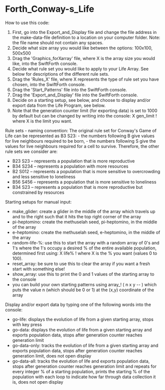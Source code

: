 # Forth_Conway-s_Life

How to use this code:
1. First, go into the Export_and_Display file and change the file address in the make-data-file definition to a location on your computer folder. Note: the file name should not contain any spaces.
2. Decide what size array you would like between the options: 100x100, 500x500
3. Drag the 'Graphics_forXarray' file, where X is the array size you would like, into the SwiftForth console.
4. Decide what rule set you would like to apply to your Life Array. See below for descriptions of the different rule sets.
5. Drag the 'Rules_X' file, where X represents the type of rule set you have chosen, into the SwiftForth console.
6. Drag the 'Start_Patterns' file into the SwiftForth console.
7. Drag the 'Export_and_Display' file into the SwiftForth console.
8. Decide on a starting setup, see below, and choose to display and/or export data from the Life Program, see below.
9. Note that the generation counter limit (for exporting data) is set to 1000 by default but can be changed by writing into the console:
      X gen_limit ! 
      where X is the limit you want. 

Rule sets - naming convention:
The original rule set for Conway's Game of Life can be represented as B3 S23:
      - the numbers following B give values for live neighbours required to be born,
      - the numbers following S give the values for live neighbours required for a cell to survive.
Therefore, the other rule sets we consider are:
- B23 S23 – represents a population that is more reproductive
- B34 S234 – represents a population with more resources
- B2 S012 – represents a population that is more sensitive to overcrowding and less sensitive to loneliness
- B56 S456 – represents a population that is more sensitive to loneliness
- B34 S23 – represents a population that is more reproductive but constrained by resources

Starting setups for manual input:
- make_glider: create a glider in the middle of the array which travels up and to the right such that it hits the top right corner of the array
- pi-heptomino: create the methuselah seed, pi-heptomino, in the middle of the array
- e-heptomino: create the methuselah seed, e-heptomino, in the middle of the array
- random-life-%: use this to start the array with a random array of 0's and 1's where the 1's occupy a desired % of the entire available population, determined first using:
       X life% !
       where X is the % you want (values 0 to 100). 
- reset_array: be sure to use this to clear the array if you want a fresh start with something else!
- show_array: use this to print the 0 and 1 values of the starting array to the console 
- you can build your own starting patterns using array_! ( n x y -- ) which puts the value n (which should be 0 or 1) at the (x,y) coordinate of the array

Display and/or export data by typing one of the following words into the console:
- go-life: displays the evolution of life from a given starting array, stops with key press
- go-data: displays the evolution of life from a given starting array and exports population data, stops after generation counter reaches generation limit
- go-data-only: tracks the evolution of life from a given starting array and exports population data, stops after generation counter reaches generation limit, does not open display
- go-data-all: tracks the evolution of life and exports population data, stops after generation counter reaches generation limit and repeats for every integer % of a starting population, prints the starting % of the population with each loop to indicate how far through data collection it is, does not open display
